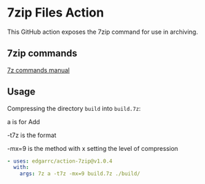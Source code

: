 # 7zip Files Action

This GitHub action exposes the 7zip command for use in archiving.

## 7zip commands

[7z commands manual](http://7zip.bugaco.com/7zip/MANUAL/commands/index.htm)

## Usage

Compressing the directory `build` into `build.7z`:

a is for Add

-t7z is the format

-mx=9 is the method with x setting the level of compression

```yaml
- uses: edgarrc/action-7zip@v1.0.4
  with:
    args: 7z a -t7z -mx=9 build.7z ./build/
```

